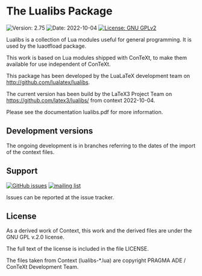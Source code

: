 # The Lualibs Package

![Version: 2.75](https://img.shields.io/badge/current_version-2.75-blue.svg?style=flat-square)
![Date: 2022-10-04](https://img.shields.io/badge/date-2022--10--04-blue.svg?style=flat-square)
[![License: GNU GPLv2](https://img.shields.io/badge/license-GNU_GPLv2-blue.svg?style=flat-square)](http://www.gnu.org/licenses/old-licenses/gpl-2.0.html)


Lualibs is a collection of Lua modules useful for general programming. 
It is used by the luaotfload package.

This work is based on Lua modules shipped with ConTeXt, to make them available
for use independent of ConTeXt.

This package has been developed by the LuaLaTeX development team on
<http://github.com/lualatex/lualibs>. 

The current version has been build by the LaTeX3 Project Team on
<https://github.com/latex3/lualibs/> from context 2022-10-04. 

Please see the documentation lualibs.pdf for more information.

## Development versions

The ongoing development is in branches referring to the dates of the import of the context files. 
 
## Support
[![GitHub issues](https://img.shields.io/badge/github-issues-blue.svg?style=flat-square)](https://github.com/u-fischer/luaotfload/issues) 
[![mailing list](https://img.shields.io/badge/mailing_list-lualatex--dev-blue.svg?style=flat-square)](https://www.tug.org/mailman/listinfo/lualatex-dev) 


Issues can be reported at the issue tracker. 

## License

As a derived work of Context, this work and the derived files are under the
GNU GPL v.2.0 license.

The full text of the license is included in the file LICENSE.

The files taken from Context (lualibs-*.lua) are copyright PRAGMA ADE / ConTeXt
Development Team.

